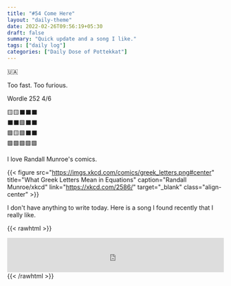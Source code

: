 ```yaml
---
title: "#54 Come Here"
layout: "daily-theme"
date: 2022-02-26T09:56:19+05:30
draft: false
summary: "Quick update and a song I like."
tags: ["daily log"]
categories: ["Daily Dose of Pottekkat"]
---
```


🇺🇦

Too fast. Too furious.

Wordle 252 4/6

🟨🟨⬛⬛⬛\
⬛⬛🟩⬛⬛\
🟩🟨🟩⬛⬛\
🟩🟩🟩🟩🟩

I love Randall Munroe's comics.

{{< figure src="https://imgs.xkcd.com/comics/greek_letters.png#center" title="What Greek Letters Mean in Equations" caption="Randall Munroe/xkcd" link="https://xkcd.com/2586/" target="_blank" class="align-center" >}}

I don't have anything to write today. Here is a song I found recently that I really like.

{{< rawhtml >}}
<iframe src="https://open.spotify.com/embed/track/2A1bDBDHoKTTmyALQJ7zqU?utm_source=generator&theme=0" width="100%" height="80" frameBorder="0" allowfullscreen="" allow="autoplay; clipboard-write; encrypted-media; fullscreen; picture-in-picture"></iframe>
{{< /rawhtml >}}
